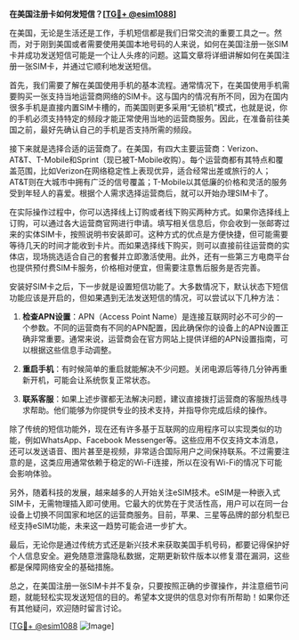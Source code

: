 **在美国注册卡如何发短信？[[TG💪+ @esim1088](https://t.me/s/esim1088)]**

在美国，无论是生活还是工作，手机短信都是我们日常交流的重要工具之一。然而，对于刚到美国或者需要使用美国本地号码的人来说，如何在美国注册一张SIM卡并成功发送短信可能是一个让人头疼的问题。这篇文章将详细讲解如何在美国注册一张SIM卡，并通过它顺利地发送短信。

首先，我们需要了解在美国使用手机的基本流程。通常情况下，在美国使用手机需要购买一张支持当地运营商网络的SIM卡。这与国内的情况有所不同，因为在国内很多手机是直接内置SIM卡槽的，而美国则更多采用“无锁机”模式，也就是说，你的手机必须支持特定的频段才能正常使用当地的运营商服务。因此，在准备前往美国之前，最好先确认自己的手机是否支持所需的频段。

接下来就是选择合适的运营商了。在美国，有四大主要运营商：Verizon、AT&T、T-Mobile和Sprint（现已被T-Mobile收购）。每个运营商都有其特点和覆盖范围，比如Verizon在网络稳定性上表现优异，适合经常出差或旅行的人；AT&T则在大城市中拥有广泛的信号覆盖；T-Mobile以其低廉的价格和灵活的服务受到年轻人的喜爱。根据个人需求选择运营商后，就可以开始办理SIM卡了。

在实际操作过程中，你可以选择线上订购或者线下购买两种方式。如果你选择线上订购，可以通过各大运营商官网进行申请。填写相关信息后，你会收到一张邮寄过来的实体SIM卡，按照说明书安装即可。这种方式的优点是方便快捷，但可能需要等待几天的时间才能收到卡片。而如果选择线下购买，则可以直接前往运营商的实体店，现场挑选适合自己的套餐并立即激活使用。此外，还有一些第三方电商平台也提供预付费SIM卡服务，价格相对便宜，但需要注意售后服务是否完善。

安装好SIM卡之后，下一步就是设置短信功能了。大多数情况下，默认状态下短信功能应该是开启的，但如果遇到无法发送短信的情况，可以尝试以下几种方法：

1. **检查APN设置**：APN（Access Point Name）是连接互联网时必不可少的一个参数。不同的运营商有不同的APN配置，因此确保你的设备上的APN设置正确非常重要。通常来说，运营商会在官方网站上提供详细的APN设置指南，可以根据这些信息手动调整。

2. **重启手机**：有时候简单的重启就能解决不少问题。关闭电源后等待几分钟再重新开机，可能会让系统恢复正常状态。

3. **联系客服**：如果上述步骤都无法解决问题，建议直接拨打运营商的客服热线寻求帮助。他们能够为你提供专业的技术支持，并指导你完成后续的操作。

除了传统的短信功能外，现在还有许多基于互联网的应用程序可以实现类似的功能，例如WhatsApp、Facebook Messenger等。这些应用不仅支持文本消息，还可以发送语音、图片甚至是视频，非常适合国际用户之间保持联系。不过需要注意的是，这类应用通常依赖于稳定的Wi-Fi连接，所以在没有Wi-Fi的情况下可能会影响体验。

另外，随着科技的发展，越来越多的人开始关注eSIM技术。eSIM是一种嵌入式SIM卡，无需物理插入即可使用。它最大的优势在于灵活性高，用户可以在同一台设备上切换不同国家和地区的运营商服务。目前，苹果、三星等品牌的部分机型已经支持eSIM功能，未来这一趋势可能会进一步扩大。

最后，无论你是通过传统方式还是新兴技术来获取美国手机号码，都要记得保护好个人信息安全。避免随意泄露隐私数据，定期更新软件版本以修复潜在漏洞，这些都是保障网络安全的基础措施。

总之，在美国注册一张SIM卡并不复杂，只要按照正确的步骤操作，并注意细节问题，就能轻松实现发送短信的目的。希望本文提供的信息对你有所帮助！如果你还有其他疑问，欢迎随时留言讨论。

[[TG💪+ @esim1088](https://t.me/s/esim1088) ![Image](https://i.postimg.cc/4NQfJmqS/Snipaste-2025-05-13-00-14-12.png)]